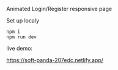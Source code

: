 Animated Login/Register responsive page

Set up localy

```
npm i
npm run dev
```

live demo:

https://soft-panda-207edc.netlify.app/